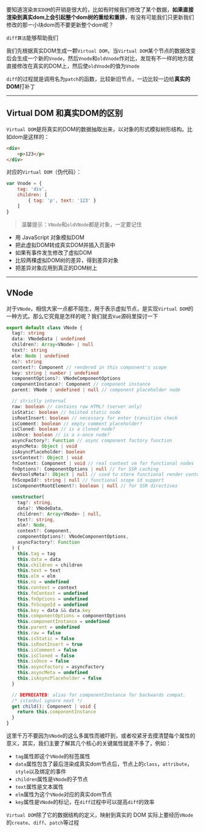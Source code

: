 要知道渲染`真实DOM`的开销是很大的，比如有时候我们修改了某个数据，**如果直接渲染到真实dom上会引起整个dom树的重绘和重排**，有没有可能我们只更新我们修改的那一小块dom而不要更新整个dom呢？

`diff算法`能够帮助我们

我们先根据真实DOM生成一颗`Virtual DOM`，当`Virtual DOM`某个节点的数据改变后会生成一个新的`Vnode`，然后`Vnode`和`oldVnode`作对比，发现有不一样的地方就直接修改在真实的DOM上，然后使`oldVnode`的值为`Vnode`

`diff`的过程就是调用名为`patch`的函数，比较新旧节点，一边比较一边给**真实的DOM**打补丁

---

## Virtual DOM 和真实DOM的区别

`Virtual DOM`是将真实的DOM的数据抽取出来，以对象的形式模拟树形结构。比如dom是这样的：

```html
<div>
    <p>123</p>
</div>
```

对应的`Virtual DOM`（伪代码）：

```js
var Vnode = {
    tag: 'div',
    children: [
        { tag: 'p', text: '123' }
    ]
}
```

> 温馨提示：`VNode`和`oldVNode`都是对象，一定要记住

- 用 JavaScript 对象模拟DOM
- 把此虚拟DOM转成真实DOM并插入页面中
- 如果有事件发生修改了虚拟DOM
- 比较两棵虚拟DOM树的差异，得到差异对象
- 把差异对象应用到真正的DOM树上

---

## VNode

对于`VNode`，相信大家一点都不陌生，用于表示虚拟节点，是实现`Virtual DOM`的一种方式。那么它究竟是怎样的呢？我们就去`Vue`源码里探讨一下


```ts
export default class VNode {
  tag?: string
  data: VNodeData | undefined
  children?: Array<VNode> | null
  text?: string
  elm: Node | undefined
  ns?: string
  context?: Component // rendered in this component's scope
  key: string | number | undefined
  componentOptions?: VNodeComponentOptions
  componentInstance?: Component // component instance
  parent: VNode | undefined | null // component placeholder node

  // strictly internal
  raw: boolean // contains raw HTML? (server only)
  isStatic: boolean // hoisted static node
  isRootInsert: boolean // necessary for enter transition check
  isComment: boolean // empty comment placeholder?
  isCloned: boolean // is a cloned node?
  isOnce: boolean // is a v-once node?
  asyncFactory?: Function // async component factory function
  asyncMeta: Object | void
  isAsyncPlaceholder: boolean
  ssrContext?: Object | void
  fnContext: Component | void // real context vm for functional nodes
  fnOptions?: ComponentOptions | null // for SSR caching
  devtoolsMeta?: Object | null // used to store functional render context for devtools
  fnScopeId?: string | null // functional scope id support
  isComponentRootElement?: boolean | null // for SSR directives

  constructor(
    tag?: string,
    data?: VNodeData,
    children?: Array<VNode> | null,
    text?: string,
    elm?: Node,
    context?: Component,
    componentOptions?: VNodeComponentOptions,
    asyncFactory?: Function
  ) {
    this.tag = tag
    this.data = data
    this.children = children
    this.text = text
    this.elm = elm
    this.ns = undefined
    this.context = context
    this.fnContext = undefined
    this.fnOptions = undefined
    this.fnScopeId = undefined
    this.key = data && data.key
    this.componentOptions = componentOptions
    this.componentInstance = undefined
    this.parent = undefined
    this.raw = false
    this.isStatic = false
    this.isRootInsert = true
    this.isComment = false
    this.isCloned = false
    this.isOnce = false
    this.asyncFactory = asyncFactory
    this.asyncMeta = undefined
    this.isAsyncPlaceholder = false
  }

  // DEPRECATED: alias for componentInstance for backwards compat.
  /* istanbul ignore next */
  get child(): Component | void {
    return this.componentInstance
  }
}
```

这里千万不要因为`VNode`的这么多属性而被吓到，或者咬紧牙去摸清楚每个属性的意义，其实，我们主要了解其几个核心的关键属性就差不多了，例如：

- `tag`属性即这个`VNode`的标签属性
- `data`属性包含了最后渲染成真实dom节点后，节点上的`class`，`attribute`，`style`以及绑定的事件
- `children`属性是`VNode`的子节点
- `text`属性是文本属性
- `elm`属性为这个`VNode`对应的真实dom节点
- `key`属性是`VNode`的标记，在`diff`过程中可以提高`diff`的效率

`Virtual DOM`除了它的数据结构的定义，映射到真实的 DOM 实际上要经历`VNode`的`create`、`diff`、`patch`等过程
